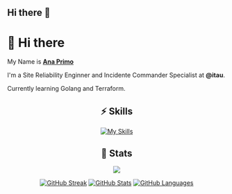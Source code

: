## Hi there 👋



# 👋 Hi there 

My Name is [**Ana Primo**](https://anaprimo.com.br)
  
I'm a Site Reliability Enginner and Incidente Commander Specialist at **@itau**.
  
Currently learning Golang and Terraform.

<div align="center">

## ⚡️ Skills

[![My Skills](https://skillicons.dev/icons?i=linux,aws,gcp,grafana,prometheus,go,python,git,github,kubernetes,docker,terraform,bash,vim,arduino)](https://skillicons.dev)

</div>


<div align="center">

## 🔖 Stats

[![](https://komarev.com/ghpvc/?username=aLuizab&style=flat-square&color=C691E9)](https://github.com/antonkomarev/github-profile-views-counter)

[![GitHub Streak](https://github-readme-streak-stats.herokuapp.com?user=aLuizab&theme=material-palenight&hide_border=true)](https://git.io/streak-stats)
[![GitHub Stats](https://github-readme-stats.vercel.app/api?username=aLuizab&show_icons=true&hide_border=true&theme=material-palenight&count_private=true)](https://github.com/anuraghazra/github-readme-stats)
[![GitHub Languages](https://github-readme-stats.vercel.app/api/top-langs/?&username=aLuizab&layout=compact&hide_border=true&langs_count=8&theme=material-palenight)](https://github.com/anuraghazra/github-readme-stats)


</div>
<!--
**aLuizab/aLuizab** is a ✨ _special_ ✨ repository because its `README.md` (this file) appears on your GitHub profile.

-->